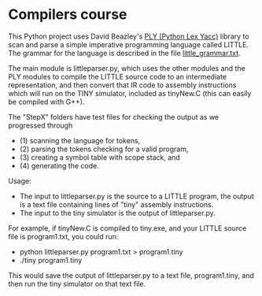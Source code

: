 # Compilers course

This Python project uses David Beazley's [PLY (Python Lex Yacc)](http://www.dabeaz.com/ply/)  library to scan and parse a simple imperative programming language called LITTLE.  The grammar for the language is described in the file [little_grammar.txt](/little_grammar.txt).  

The main module is littleparser.py, which uses the other modules and the PLY modules to compile the LITTLE source code to an intermediate representation, and then convert that IR code to assembly instructions which will run on the TINY simulator, included as tinyNew.C (this can easily be compiled with G++).

The "StepX" folders have test files for checking the output as we progressed through
- (1) scanning the language for tokens, 
- (2) parsing the tokens checking for a valid program, 
- (3) creating a symbol table with scope stack, and 
- (4) generating the code.  

Usage:  
- The input to littleparser.py is the source to a LITTLE program, the output is a text file containing lines of "tiny" assembly instructions.
- The input to the tiny simulator is the output of littleparser.py.

For example, if tinyNew.C is compiled to tiny.exe, and your LITTLE source file is program1.txt, you could run:  
- python littleparser.py program1.txt > program1.tiny
- ./tiny program1.tiny

This would save the output of littleparser.py to a text file, program1.tiny, and then run the tiny simulator on that text file.
